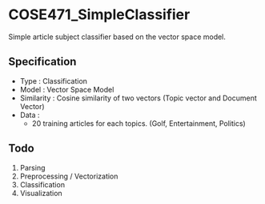 # COSE471_SimpleClassifier
Simple article subject classifier based on the vector space model.

## Specification
- Type : Classification
- Model : Vector Space Model
- Similarity : Cosine similarity of two vectors (Topic vector and Document Vector)
- Data : 
  - 20 training articles for each topics. (Golf, Entertainment, Politics)

## Todo
1. Parsing
2. Preprocessing / Vectorization
3. Classification
4. Visualization
